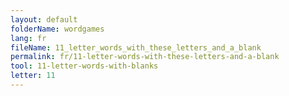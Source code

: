 ```yaml
---
layout: default
folderName: wordgames
lang: fr
fileName: 11_letter_words_with_these_letters_and_a_blank
permalink: fr/11-letter-words-with-these-letters-and-a-blank
tool: 11-letter-words-with-blanks
letter: 11
---
```

